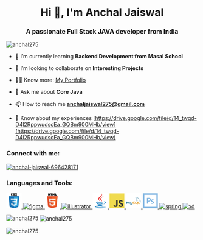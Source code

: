 <h1 align="center">Hi 👋, I'm Anchal Jaiswal</h1>
<h3 align="center">A passionate Full Stack JAVA developer from India</h3>

<p align="left"> <img src="https://komarev.com/ghpvc/?username=anchal275&label=Profile%20views&color=0e75b6&style=flat" alt="anchal275" /> </p>


- 🌱 I’m currently learning **Backend Development from Masai School**

- 👯 I’m looking to collaborate on **Interesting Projects**

- 👨‍💻 Know more: [My Portfolio](https://anchal275.github.io/)

- 💬 Ask me about **Core Java**

- 📫 How to reach me **anchaljaiswal275@gmail.com**

- 📄 Know about my experiences [https://drive.google.com/file/d/14_twqd-D4l2RppwudscEa_GQBm900MHb/view](https://drive.google.com/file/d/14_twqd-D4l2RppwudscEa_GQBm900MHb/view)

<h3 align="left">Connect with me:</h3>
<p align="left">
<a href="https://linkedin.com/in/anchal-jaiswal-696428171" target="blank"><img align="center" src="https://raw.githubusercontent.com/rahuldkjain/github-profile-readme-generator/master/src/images/icons/Social/linked-in-alt.svg" alt="anchal-jaiswal-696428171" height="30" width="40" /></a>
</p>

<h3 align="left">Languages and Tools:</h3>
<p align="left"> <a href="https://www.w3schools.com/css/" target="_blank" rel="noreferrer"> <img src="https://raw.githubusercontent.com/devicons/devicon/master/icons/css3/css3-original-wordmark.svg" alt="css3" width="40" height="40"/> </a> <a href="https://www.figma.com/" target="_blank" rel="noreferrer"> <img src="https://www.vectorlogo.zone/logos/figma/figma-icon.svg" alt="figma" width="40" height="40"/> </a> <a href="https://www.w3.org/html/" target="_blank" rel="noreferrer"> <img src="https://raw.githubusercontent.com/devicons/devicon/master/icons/html5/html5-original-wordmark.svg" alt="html5" width="40" height="40"/> </a> <a href="https://www.adobe.com/in/products/illustrator.html" target="_blank" rel="noreferrer"> <img src="https://www.vectorlogo.zone/logos/adobe_illustrator/adobe_illustrator-icon.svg" alt="illustrator" width="40" height="40"/> </a> <a href="https://www.java.com" target="_blank" rel="noreferrer"> <img src="https://raw.githubusercontent.com/devicons/devicon/master/icons/java/java-original.svg" alt="java" width="40" height="40"/> </a> <a href="https://developer.mozilla.org/en-US/docs/Web/JavaScript" target="_blank" rel="noreferrer"> <img src="https://raw.githubusercontent.com/devicons/devicon/master/icons/javascript/javascript-original.svg" alt="javascript" width="40" height="40"/> </a> <a href="https://www.mysql.com/" target="_blank" rel="noreferrer"> <img src="https://raw.githubusercontent.com/devicons/devicon/master/icons/mysql/mysql-original-wordmark.svg" alt="mysql" width="40" height="40"/> </a> <a href="https://www.photoshop.com/en" target="_blank" rel="noreferrer"> <img src="https://raw.githubusercontent.com/devicons/devicon/master/icons/photoshop/photoshop-line.svg" alt="photoshop" width="40" height="40"/> </a> <a href="https://spring.io/" target="_blank" rel="noreferrer"> <img src="https://www.vectorlogo.zone/logos/springio/springio-icon.svg" alt="spring" width="40" height="40"/> </a> <a href="https://www.adobe.com/products/xd.html" target="_blank" rel="noreferrer"> <img src="https://cdn.worldvectorlogo.com/logos/adobe-xd.svg" alt="xd" width="40" height="40"/> </a> </p>

<p><img align="left" src="https://github-readme-stats.vercel.app/api/top-langs?username=anchal275&show_icons=true&locale=en&layout=compact" alt="anchal275" /></p>

<p>&nbsp;<img align="center" src="https://github-readme-stats.vercel.app/api?username=anchal275&show_icons=true&locale=en" alt="anchal275" /></p>

<p><img align="center" src="https://github-readme-streak-stats.herokuapp.com/?user=anchal275&" alt="anchal275" /></p>
